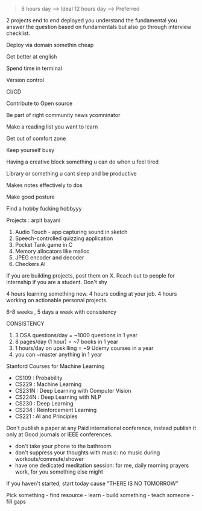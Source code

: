 > 8 hours day --> Ideal
> 12 hours day -->  Preferred


2 projects end to end deployed you understand the fundamental you answer the question based on fundamentals but also go through interview checklist. 

Deploy via domain somethin cheap

Get better at english

Spend time in terminal 

Version control

CI/CD

Contribute to Open source 

Be part of right community news ycomninator

Make a reading list you want to learn

Get out of comfort zone

Keep yourself busy

Having a creative block something u can do when u feel tired

Library or something u cant sleep and be productive 

Makes notes effectively to dos 

Make good posture

Find a hobby fucking hobbyyy


Projects : arpit bayani
1. Audio Touch - app capturing sound in sketch
2. Speech-controlled quizzing application
3. Pocket Tank game in C
4. Memory allocators like malloc
5. JPEG encoder and decoder
6. Checkers AI


If you are building projects, post them on X. Reach out to people for internship if you are a student. Don't shy

4 hours learning something new.
4 hours coding at your job.
4 hours working on actionable personal projects. 

6-8 weeks , 5 days a week with consistency


CONSISTENCY

1. 3 DSA questions/day = ~1000 questions in 1 year
2. 8 pages/day (1 hour) = ~7 books in 1 year
3. 1 hours/day on upskilling = ~9 Udemy courses in a year
4. you can ~master anything in 1 year



Stanford Courses for Machine Learning

- CS109 : Probability
- CS229 : Machine Learning
- CS231N : Deep Learning with Computer Vision
- CS224N : Deep Learning with NLP
- CS230 : Deep Learning
- CS234 : Reinforcement Learning
- CS221 : AI and Principles

Don't publish a paper at any Paid international conference, instead publish it only at Good journals or IEEE conferences.


- don't take your phone to the bathroom
- don't suppress your thoughts with music: no music during workouts/commute/shower
- have one dedicated meditation session: for me, daily morning prayers work, for you something else might



If you haven't started, start today
cause "THERE IS NO TOMORROW"



Pick something - find resource - learn - build something - teach someone - fill gaps
